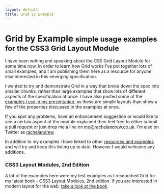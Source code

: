 ```yaml
---
layout: default
title: Grid by Example
---
```

# Grid by Example <small>simple usage examples for the CSS3 Grid Layout Module</small>

I have been writing and speaking about the CSS Grid Layout Module for some time now. In order to learn how Grid works I've put together lots of small examples, and I am publishing them here as a resource for anyone else interested in this emerging specification.

I wanted to try and demonstrate Grid in a way that broke down the spec into smaller chunks, rather than large examples that show lots of different aspects of the specification at once. I have also posted some of the [examples I use in my presentation](examples/page-layout/), as these are simple layouts than show a few of the properties discussed in the examples at once.

If you spot any problems, have an enhancement suggestion or would like to see a certain aspect of the module explained then feel free to either submit a pull request or just drop me a line on [me@rachelandrew.co.uk](mailto:me@rachelandrew.co.uk). I'm also on Twitter as <a href="http://twitter.com/rachelandrew">rachelandrew</a>.

In addition to my examples I have linked to other [resources and examples](/resources) and will try and keep this listing up to date. However I would welcome any additions.

<div class="bg-info book">
	<h3>CSS3 Layout Modules, 2nd Edition</h3>
	<p>A lot of the examples here were my test examples as I researched Grid for my latest book - CSS3 Layout Modules, 2nd edition. If you are interested in modern layout for the web, <a href="http://rachelandrew.co.uk/books/css3-layout-modules/">take a look at the book</a>.</p>
</div>
